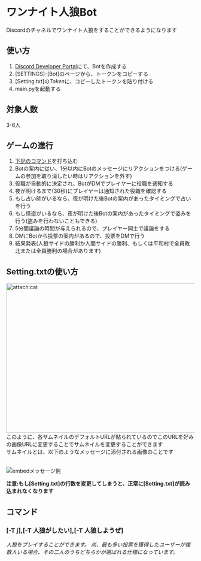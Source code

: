 # ワンナイト人狼Bot
Discordのチャネルでワンナイト人狼をすることができるようになります

## 使い方
1. [Discord Developer Portal](https://discord.com/developers/applications)にて、Botを作成する
2. [SETTINGS]-[Bot]のページから、トークンをコピーする
3. [Setting.txt]の*Token*に、コピーしたトークンを貼り付ける
4. main.pyを起動する

## 対象人数
3-6人

## ゲームの進行
1. [下記のコマンド](#人狼コマンド)を打ち込む
2. Botの案内に従い、1分以内にBotのメッセージにリアクションをつける(ゲームの参加を取り消したい時はリアクションを外す)
3. 役職が自動的に決定され、BotがDMでプレイヤーに役職を通知する
4. 夜が明けるまで(30秒)にプレイヤーは通知された役職を確認する
5. もし占い師がいるなら、夜が明けた後Botの案内があったタイミングで占いを行う
6. もし怪盗がいるなら、夜が明けた後Botの案内があったタイミングで盗みを行う(盗みを行わないこともできる)
7. 5分間議論の時間が与えられるので、プレイヤー同士で議論をする
8. DMにBotから投票の案内があるので、投票をDMで行う
9. 結果発表(人狼サイドの勝利か人間サイドの勝利、もしくは平和村で全員敗北または全員勝利の場合があります)

## Setting.txtの使い方
<img src="https://dotup.org/uploda/dotup.org2459758.png" alt="attach:cat" title="attach:cat" width="530" height="400">
このように、各サムネイルのデフォルトURLが貼られているのでこのURLを好みの画像URLに変更することでサムネイルを変更することができます<br>
サムネイルとは、以下のようなメッセージに添付される画像のことです


<br>![embedメッセージ例](https://dotup.org/uploda/dotup.org2459765.png "embedメッセージ例")

**注意:もし[Setting.txt]の行数を変更してしまうと、正常に[Setting.txt]が読み込まれなくなります**

## コマンド
<a id="人狼コマンド"></a>
### [-T j],[-T 人狼がしたい],[-T 人狼しようぜ]<br></b>
*人狼をプレイすることができます。
尚、最も多い投票を獲得したユーザーが複数人いる場合、その二人のうちどちらかが選ばれる仕様になっています。*
